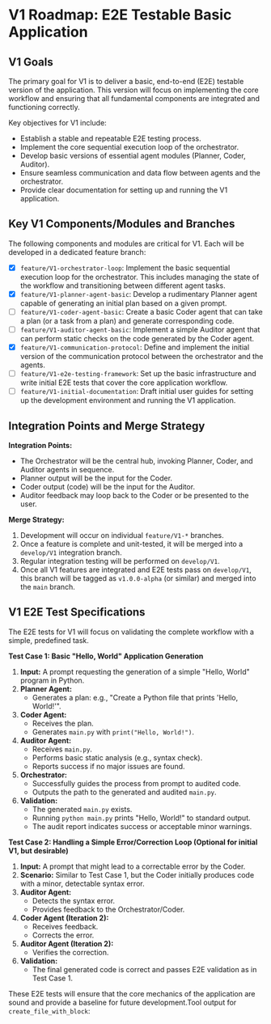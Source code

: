 # V1 Roadmap: E2E Testable Basic Application

## V1 Goals

The primary goal for V1 is to deliver a basic, end-to-end (E2E) testable version of the application. This version will focus on implementing the core workflow and ensuring that all fundamental components are integrated and functioning correctly.

Key objectives for V1 include:
-   Establish a stable and repeatable E2E testing process.
-   Implement the core sequential execution loop of the orchestrator.
-   Develop basic versions of essential agent modules (Planner, Coder, Auditor).
-   Ensure seamless communication and data flow between agents and the orchestrator.
-   Provide clear documentation for setting up and running the V1 application.

## Key V1 Components/Modules and Branches

The following components and modules are critical for V1. Each will be developed in a dedicated feature branch:

-   [x] `feature/V1-orchestrator-loop`: Implement the basic sequential execution loop for the orchestrator. This includes managing the state of the workflow and transitioning between different agent tasks.
-   [x] `feature/V1-planner-agent-basic`: Develop a rudimentary Planner agent capable of generating an initial plan based on a given prompt.
-   [ ] `feature/V1-coder-agent-basic`: Create a basic Coder agent that can take a plan (or a task from a plan) and generate corresponding code.
-   [ ] `feature/V1-auditor-agent-basic`: Implement a simple Auditor agent that can perform static checks on the code generated by the Coder agent.
-   [x] `feature/V1-communication-protocol`: Define and implement the initial version of the communication protocol between the orchestrator and the agents.
-   [ ] `feature/V1-e2e-testing-framework`: Set up the basic infrastructure and write initial E2E tests that cover the core application workflow.
-   [ ] `feature/V1-initial-documentation`: Draft initial user guides for setting up the development environment and running the V1 application.

## Integration Points and Merge Strategy

**Integration Points:**
-   The Orchestrator will be the central hub, invoking Planner, Coder, and Auditor agents in sequence.
-   Planner output will be the input for the Coder.
-   Coder output (code) will be the input for the Auditor.
-   Auditor feedback may loop back to the Coder or be presented to the user.

**Merge Strategy:**
1.  Development will occur on individual `feature/V1-*` branches.
2.  Once a feature is complete and unit-tested, it will be merged into a `develop/V1` integration branch.
3.  Regular integration testing will be performed on `develop/V1`.
4.  Once all V1 features are integrated and E2E tests pass on `develop/V1`, this branch will be tagged as `v1.0.0-alpha` (or similar) and merged into the `main` branch.

## V1 E2E Test Specifications

The E2E tests for V1 will focus on validating the complete workflow with a simple, predefined task.

**Test Case 1: Basic "Hello, World" Application Generation**
1.  **Input:** A prompt requesting the generation of a simple "Hello, World" program in Python.
2.  **Planner Agent:**
    *   Generates a plan: e.g., "Create a Python file that prints 'Hello, World!'".
3.  **Coder Agent:**
    *   Receives the plan.
    *   Generates `main.py` with `print("Hello, World!")`.
4.  **Auditor Agent:**
    *   Receives `main.py`.
    *   Performs basic static analysis (e.g., syntax check).
    *   Reports success if no major issues are found.
5.  **Orchestrator:**
    *   Successfully guides the process from prompt to audited code.
    *   Outputs the path to the generated and audited `main.py`.
6.  **Validation:**
    *   The generated `main.py` exists.
    *   Running `python main.py` prints "Hello, World!" to standard output.
    *   The audit report indicates success or acceptable minor warnings.

**Test Case 2: Handling a Simple Error/Correction Loop (Optional for initial V1, but desirable)**
1.  **Input:** A prompt that might lead to a correctable error by the Coder.
2.  **Scenario:** Similar to Test Case 1, but the Coder initially produces code with a minor, detectable syntax error.
3.  **Auditor Agent:**
    *   Detects the syntax error.
    *   Provides feedback to the Orchestrator/Coder.
4.  **Coder Agent (Iteration 2):**
    *   Receives feedback.
    *   Corrects the error.
5.  **Auditor Agent (Iteration 2):**
    *   Verifies the correction.
6.  **Validation:**
    *   The final generated code is correct and passes E2E validation as in Test Case 1.

These E2E tests will ensure that the core mechanics of the application are sound and provide a baseline for future development.Tool output for `create_file_with_block`:
